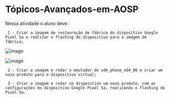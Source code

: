 # Tópicos-Avançados-em-AOSP


Nessa atividade o aluno deve:

     1 - Criar a imagem de restauração de fábrica do dispositivo Google Pixel 5a e realizar o flashing do dispositivo para a imagem de fábrica;
     
![image](https://user-images.githubusercontent.com/75500077/233223891-18484f2e-d56e-4ec1-aec3-8661c31d9441.png)

![image](https://user-images.githubusercontent.com/75500077/233223910-83bd1cbf-213e-425e-bb64-45d142441d80.png)
     
     2 - Criar a imagem e rodar o emulador do sdk_phone_x64_86 e criar um novo produto para o dispositivo virtual;
     
     3 - Criar a imagem e rodar no dispositivo um novo produto, com as configurações do dispositivo Google Pixel 5a, realizando o flashing do Pixel 5a.
